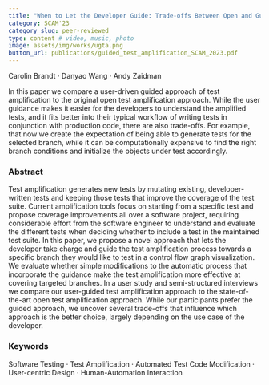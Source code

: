 ```yaml
---
title: "When to Let the Developer Guide: Trade-offs Between Open and Guided Test Amplification"
category: SCAM'23
category_slug: peer-reviewed
type: content # video, music, photo
image: assets/img/works/ugta.png
button_url: publications/guided_test_amplification_SCAM_2023.pdf
---
```


Carolin Brandt · Danyao Wang · Andy Zaidman

In this paper we compare a user-driven guided approach of test amplification to the original open test amplification approach.
While the user guidance makes it easier for the developers to understand the amplified tests, and it fits better into their typical workflow of writing tests in conjunction with production code, there are also trade-offs. For example, that now we create the expectation of being able to generate tests for the selected branch, while it can be computationally expensive to find the right branch conditions and initialize the objects under test accordingly.

### Abstract
Test amplification generates new tests by mutating existing, developer-written tests and keeping those tests that improve the coverage of the test suite. Current amplification tools focus on starting from a specific test and propose coverage improvements all over a software project, requiring considerable effort from the software engineer to understand and evaluate the different tests when deciding whether to include a test in the maintained test suite. In this paper, we propose a novel approach that lets the developer take charge and guide the test amplification process towards a specific branch they would like to test in a control flow graph visualization. We evaluate whether simple modifications to the automatic process that incorporate the guidance make the test amplification more effective at covering targeted branches. In a user study and semi-structured interviews we compare our user-guided test amplification approach to the state-of-the-art open test amplification approach. While our participants prefer the guided approach, we uncover several trade-offs that influence which approach is the better choice, largely depending on the use case of the developer.

### Keywords
Software Testing · Test Amplification · Automated Test Code Modification · User-centric Design · Human-Automation Interaction
